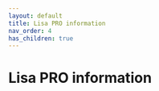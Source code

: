 ```yaml
---
layout: default
title: Lisa PRO information
nav_order: 4
has_children: true
---
```

<h1> Lisa PRO information </h1>




